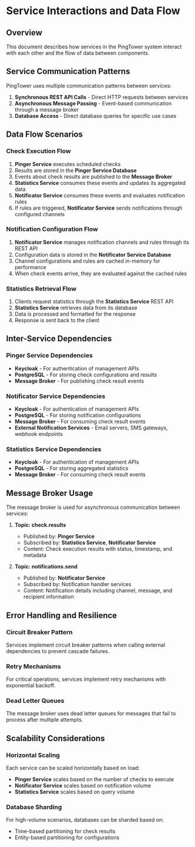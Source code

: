 # Service Interactions and Data Flow

## Overview

This document describes how services in the PingTower system interact with each other and the flow of data between components.

## Service Communication Patterns

PingTower uses multiple communication patterns between services:

1. **Synchronous REST API Calls** - Direct HTTP requests between services
2. **Asynchronous Message Passing** - Event-based communication through a message broker
3. **Database Access** - Direct database queries for specific use cases

## Data Flow Scenarios

### Check Execution Flow

1. **Pinger Service** executes scheduled checks
2. Results are stored in the **Pinger Service Database**
3. Events about check results are published to the **Message Broker**
4. **Statistics Service** consumes these events and updates its aggregated data
5. **Notificator Service** consumes these events and evaluates notification rules
6. If rules are triggered, **Notificator Service** sends notifications through configured channels

### Notification Configuration Flow

1. **Notificator Service** manages notification channels and rules through its REST API
2. Configuration data is stored in the **Notificator Service Database**
3. Channel configurations and rules are cached in-memory for performance
4. When check events arrive, they are evaluated against the cached rules

### Statistics Retrieval Flow

1. Clients request statistics through the **Statistics Service** REST API
2. **Statistics Service** retrieves data from its database
3. Data is processed and formatted for the response
4. Response is sent back to the client

## Inter-Service Dependencies

### Pinger Service Dependencies
- **Keycloak** - For authentication of management APIs
- **PostgreSQL** - For storing check configurations and results
- **Message Broker** - For publishing check result events

### Notificator Service Dependencies
- **Keycloak** - For authentication of management APIs
- **PostgreSQL** - For storing notification configurations
- **Message Broker** - For consuming check result events
- **External Notification Services** - Email servers, SMS gateways, webhook endpoints

### Statistics Service Dependencies
- **Keycloak** - For authentication of management APIs
- **PostgreSQL** - For storing aggregated statistics
- **Message Broker** - For consuming check result events

## Message Broker Usage

The message broker is used for asynchronous communication between services:

1. **Topic: check.results**
   - Published by: **Pinger Service**
   - Subscribed by: **Statistics Service**, **Notificator Service**
   - Content: Check execution results with status, timestamp, and metadata

2. **Topic: notifications.send**
   - Published by: **Notificator Service**
   - Subscribed by: Notification handler services
   - Content: Notification details including channel, message, and recipient information

## Error Handling and Resilience

### Circuit Breaker Pattern
Services implement circuit breaker patterns when calling external dependencies to prevent cascade failures.

### Retry Mechanisms
For critical operations, services implement retry mechanisms with exponential backoff.

### Dead Letter Queues
The message broker uses dead letter queues for messages that fail to process after multiple attempts.

## Scalability Considerations

### Horizontal Scaling
Each service can be scaled horizontally based on load:
- **Pinger Service** scales based on the number of checks to execute
- **Notificator Service** scales based on notification volume
- **Statistics Service** scales based on query volume

### Database Sharding
For high-volume scenarios, databases can be sharded based on:
- Time-based partitioning for check results
- Entity-based partitioning for configurations